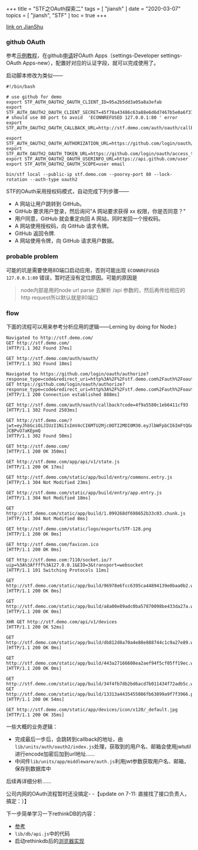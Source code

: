 +++
title = "STF之OAuth探索二"
tags = [
    "jiansh"
]
date = "2020-03-07"
topics = [
    "jiansh",
    "STF"
]
toc = true
+++



[link on JianShu](https://www.jianshu.com/p/4d70b25cfea8)

### github OAuth 
参考[示例教程](http://www.ruanyifeng.com/blog/2019/04/github-oauth.html)，在github[申请](https://github.com/settings/applications/new)好OAuth Apps（settings-Developer settings-OAuth Apps-new），配置好对应的认证字段，就可以完成使用了。

启动脚本修改为类似——
```
#!/bin/bash

# use github for demo
export STF_AUTH_OAUTH2_OAUTH_CLIENT_ID=95a2b5dd3a05a8a3efab
export STF_AUTH_OAUTH2_OAUTH_CLIENT_SECRET=45f78a43486c63a88e6d6d7467b5e0a6f37da0d3
# should use 80 port to avoid  'ECONNREFUSED 127.0.0.1:80 ' error
export STF_AUTH_OAUTH2_OAUTH_CALLBACK_URL=http://stf.demo.com/auth/oauth/callback

export STF_AUTH_OAUTH2_OAUTH_AUTHORIZATION_URL=https://github.com/login/oauth/authorize
export STF_AUTH_OAUTH2_OAUTH_TOKEN_URL=https://github.com/login/oauth/access_token
export STF_AUTH_OAUTH2_OAUTH_USERINFO_URL=https://api.github.com/user
export STF_AUTH_OAUTH2_OAUTH_SCOPE=user email

bin/stf local --public-ip stf.demo.com --poorxy-port 80 --lock-rotation --auth-type oauth2
```
STF的OAuth采用授权码模式，自动完成下列步骤——
- A 网站让用户跳转到 GitHub。
- GitHub 要求用户登录，然后询问"A 网站要求获得 xx 权限，你是否同意？"
- 用户同意，GitHub 就会重定向回 A 网站，同时发回一个授权码。
- A 网站使用授权码，向 GitHub 请求令牌。
- GitHub 返回令牌.
- A 网站使用令牌，向 GitHub 请求用户数据。

### probable problem
可能的坑是需要使用80端口启动应用，否则可能出现 `ECONNREFUSED 127.0.0.1:80` 错误，暂时还没有定位原因。可能的原因是
>node内部是用的node url parse 去解析 /api 参数的，然后再传给相应的 http request所以默认就是80端口

### flow
下面的流程可以用来参考分析应用的逻辑——Lerning by doing for Node:)
```
Navigated to http://stf.demo.com/
GET http://stf.demo.com/
[HTTP/1.1 302 Found 37ms]

GET http://stf.demo.com/auth/oauth/
[HTTP/1.1 302 Found 18ms]

Navigated to https://github.com/login/oauth/authorize?response_type=code&redirect_uri=http%3A%2F%2Fstf.demo.com%2Fauth%2Foauth%2Fcallback&scope=user&client_id=95a2b5dd3a05a8a3efab
GET https://github.com/login/oauth/authorize?response_type=code&redirect_uri=http%3A%2F%2Fstf.demo.com%2Fauth%2Foauth%2Fcallback&scope=user&client_id=95a2b5dd3a05a8a3efab
[HTTP/1.1 200 Connection established 888ms]

GET http://stf.demo.com/auth/oauth/callback?code=4f9a5580c1eb6411cf93
[HTTP/1.1 302 Found 2503ms]

GET http://stf.demo.com/?jwt=eyJhbGciOiJIUzI1NiIsImV4cCI6MTU2Mjc0OTI2MDI0M30.eyJlbWFpbCI6ImFtQGdlYml0YW5nLmNvbSIsIm5hbWUiOiJhbSJ9.8UfOXBxUiS12ZlS7NURRvwZr5RAKJ-JCBPvO7aKEpmQ
[HTTP/1.1 302 Found 50ms]

GET http://stf.demo.com/
[HTTP/1.1 200 OK 350ms]

GET http://stf.demo.com/app/api/v1/state.js
[HTTP/1.1 200 OK 17ms]

GET http://stf.demo.com/static/app/build/entry/commons.entry.js
[HTTP/1.1 304 Not Modified 23ms]

GET http://stf.demo.com/static/app/build/entry/app.entry.js
[HTTP/1.1 304 Not Modified 18ms]

GET http://stf.demo.com/static/app/build/1.099268df698652b33c03.chunk.js
[HTTP/1.1 304 Not Modified 8ms]

GET http://stf.demo.com/static/logo/exports/STF-128.png
[HTTP/1.1 200 OK 0ms]

GET http://stf.demo.com/favicon.ico
[HTTP/1.1 200 OK 0ms]

GET http://stf.demo.com:7110/socket.io/?uip=%3A%3Affff%3A127.0.0.1&EIO=3&transport=websocket
[HTTP/1.1 101 Switching Protocols 11ms]

GET http://stf.demo.com/static/app/build/96978e6fcc6395ca44894139e0baa0b2.woff
[HTTP/1.1 200 OK 0ms]

GET http://stf.demo.com/static/app/build/a8a00e89adc0ba57870098be433da27a.woff
[HTTP/1.1 200 OK 0ms]

XHR GET http://stf.demo.com/api/v1/devices
[HTTP/1.1 200 OK 52ms]

GET http://stf.demo.com/static/app/build/db812d8a70a4e88e888744c1c9a27e89.woff2
[HTTP/1.1 200 OK 0ms]

GET http://stf.demo.com/static/app/build/443a27166608ea2aef94f5cf05ff19ec.woff
[HTTP/1.1 200 OK 0ms]

GET http://stf.demo.com/static/app/build/34f4fb7db2bd6acd7b011434f72adb5c.woff
GET http://stf.demo.com/static/app/build/13313a4435455086fb63899a9f7f3966.png
[HTTP/1.1 200 OK 54ms]

GET http://stf.demo.com/static/app/devices/icon/x120/_default.jpg
[HTTP/1.1 200 OK 35ms]
```
一些大概的业务逻辑：
- 完成最后一步后，会跳转到callback的地址，由 `lib/units/auth/oauth2/index.js`处理，获取到的用户名、邮箱会使用jwtutil进行encode加密后加到url地址……
- 中间件`lib/units/app/middleware/auth.js`利用jwt参数获取用户名、邮箱，保存到数据库中

后续再详细分析……

公司内网的OAuth流程暂时还没搞定- -【update on 7-11: 直接找了接口负责人，搞定：）】

下一步简单学习一下rethinkDB的内容：
- [参考](https://testerhome.com/topics/5848)
- `lib/db/api.js`中的代码
- 启动rethinkdb后的[浏览器实现](http://localhost:8080/#dataexplorer)
